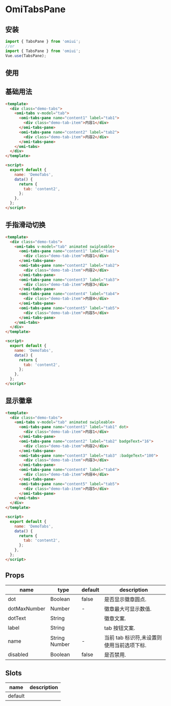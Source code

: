 # OmiTabsPane

## 安装

```js
import { TabsPane } from 'omiui';
//or
import { TabsPane } from 'omiui';
Vue.use(TabsPane);
```

## 使用

## 基础用法

```html
<template>
  <div class="demo-tabs">
    <omi-tabs v-model="tab">
      <omi-tabs-pane name="content1" label="tab1">
        <div class="demo-tab-item">内容1</div>
      </omi-tabs-pane>
      <omi-tabs-pane name="content2" label="tab2">
        <div class="demo-tab-item">内容2</div>
      </omi-tabs-pane>
    </omi-tabs>
  </div>
</template>

<script>
  export default {
    name: 'DemoTabs',
    data() {
      return {
        tab: 'content2',
      };
    },
  };
</script>
```

## 手指滑动切换

```html
<template>
  <div class="demo-tabs">
    <omi-tabs v-model="tab" animated swipleable>
      <omi-tabs-pane name="content1" label="tab1">
        <div class="demo-tab-item">内容1</div>
      </omi-tabs-pane>
      <omi-tabs-pane name="content2" label="tab2">
        <div class="demo-tab-item">内容2</div>
      </omi-tabs-pane>
      <omi-tabs-pane name="content3" label="tab3">
        <div class="demo-tab-item">内容3</div>
      </omi-tabs-pane>
      <omi-tabs-pane name="content4" label="tab4">
        <div class="demo-tab-item">内容4</div>
      </omi-tabs-pane>
      <omi-tabs-pane name="content5" label="tab5">
        <div class="demo-tab-item">内容5</div>
      </omi-tabs-pane>
    </omi-tabs>
  </div>
</template>

<script>
  export default {
    name: 'DemoTabs',
    data() {
      return {
        tab: 'content2',
      };
    },
  };
</script>
```

## 显示徽章

```html
<template>
  <div class="demo-tabs">
    <omi-tabs v-model="tab" animated swipleable>
      <omi-tabs-pane name="content1" label="tab1" dot>
        <div class="demo-tab-item">内容1</div>
      </omi-tabs-pane>
      <omi-tabs-pane name="content2" label="tab2" badgeText="16">
        <div class="demo-tab-item">内容2</div>
      </omi-tabs-pane>
      <omi-tabs-pane name="content3" label="tab3" :badgeText="100">
        <div class="demo-tab-item">内容3</div>
      </omi-tabs-pane>
      <omi-tabs-pane name="content4" label="tab4">
        <div class="demo-tab-item">内容4</div>
      </omi-tabs-pane>
      <omi-tabs-pane name="content5" label="tab5">
        <div class="demo-tab-item">内容5</div>
      </omi-tabs-pane>
    </omi-tabs>
  </div>
</template>

<script>
  export default {
    name: 'DemoTabs',
    data() {
      return {
        tab: 'content2',
      };
    },
  };
</script>
```

## Props

| name         | type          | default | description                               |
| ------------ | ------------- | ------- | ----------------------------------------- |
| dot          | Boolean       | false   | 是否显示徽章圆点.                         |
| dotMaxNumber | Number        | -       | 徽章最大可显示数值.                       |
| dotText      | String        |         | 徽章文案.                                 |
| label        | String        |         | tab 按钮文案.                             |
| name         | String Number | -       | 当前 tab 标识符,未设置则使用当前选项下标. |
| disabled     | Boolean       | false   | 是否禁用.                                 |

## Slots

| name    | description |
| ------- | ----------- |
| default |             |
